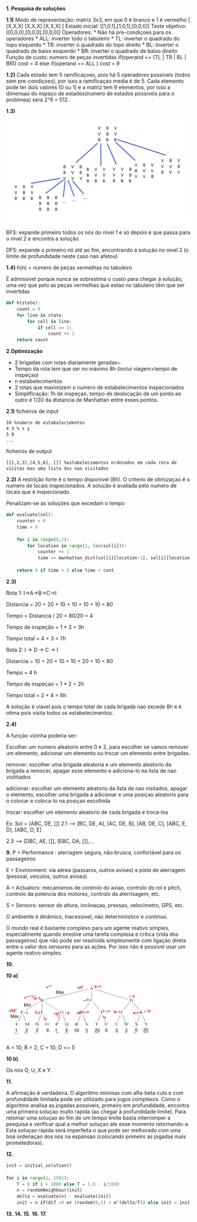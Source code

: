 **1. Pesquisa de soluções**

**1.1)**
    Modo de representação: matriz 3x3, em que  0 é branco e 1 é vermelho
    [
        [X,X,X]
        [X,X,X]
        [X,X,X]
    ]
    Estado inicial: [[1,0,1],[1,0,1],[0,0,0]]
    Teste objetivo: [[0,0,0],[0,0,0],[0,0,0]]
    Operadores:
        * Não há pre-condiçoes para os operadores
        * ALL: inverter todo o tabuleiro
        * TL: inverter o quadrado do topo esquerdo
        * TR: inverter o quadrado do topo direito
        * BL: inverter o quadrado de baixo esquerdo
        * BR: inverter o quadrado de baixo direito
    Função de custo: numero de peças invertidas
        if(operand == (TL | TR | BL | BR)) cost = 4
        else if(operand == ALL ) cost = 9
    
 **1.2)** Cada estado tem 5 ramificaçoes, pois há 5 operadores possiveis (todos sem pre-condiçoes), por isso a ramificaçao media é de 5. 
 Cada elemento pode ter dois valores (0 ou 1) e a matriz tem 9 elementos, por isso a dimensao do espaço de estados(numero de estados possiveis para o problmea) será 2^9 = 512.

**1.3)**

 ![arvore](./img/1.3_2020.png)

BFS: expande primeiro todos os nós do nivel 1 e só depois é que passa para o nível 2 e encontra a solução

DFS: expande o primeiro nó até ao fim, encontrando a solução no nível 2 (o limite de profundidade neste caso nao afetou)


**1.4)** h(n) = numero de peças vermelhas no tabuleiro

É admissivel porque nunca se sobrestima o custo para chegar à solução, uma vez que pelo as peças vermelhas que estao no tabuleiro têm que ser invertidas
```py
def h(state):
    count = 0
    for line in state:
        for cell in line:
            if cell == 1:
                count += 1
    return count
```
**2.Optimização**

* 2 brigadas com rotas diariamente geradas~
* Tempo da rota tem que ser no máximo 8h (inclui viagem+tempo de inspeçao)
* n estabelecimentos
* 2 rotas que maximizem o numero de estabelecimentos inspecionados
* Simplificação: 1h de inspeçao, tempo de deslocação de um ponto ao outro é 1/20 da distancia de Manhattan entre esses pontos.



**2.1)**
ficheiros de input
```
10 %numero de estabalecimentos
4 3 % x y
5 8
...
```

ficheiros de output
```
[[1,2,3],[4,5,6], []] %estabelecimentos ordenados em cada rota de visitas mas uma lista dos nao visitados
```

**2.2)**
A restrição forte é o tempo disponivel (8h). O criterio de otimizaçao é o numero de locais inspecionados.
A solução é avaliada pelo numero de locais que é inspecionado.

Penalizam-se as soluções que excedam o tempo
```py
def evaluate(sol):
    counter = 0
    time = 0

    for i in range(0,2):
        for location in range(1, len(sol[i])):
            counter += 1 
            time += manhattan_dist(sol[i][location-1], sol[i][location]) + 1
    
    return 0 if time > 8 else time + cont
```

**2.3)**

Rota 1: I->A->B->C->I

Distancia = 20 + 20 + 10 + 10 + 10 + 10 = 80

Tempo = Distancia / 20 = 80/20 = 4

Tempo de inspeção = 1 * 3 = 3h

Tempo total = 4 + 3 = 7h


Rota 2: I -> D -> C -> I

Distancia = 10 + 20 + 10 + 10 + 20 + 10 = 80

Tempo = 4 h

Tempo de inspeçao = 1 * 2 = 2h

Tempo total = 2 + 4 = 6h

A solução é viavel pois o tempo total de cada brigada nao excede 8h e é otima pois visita todos os estabelecimentos.

**2.4)**

A função vizinha poderia ser:

Escolher um numero aleatorio entre 0 e 2, para escolher se vamos remover um elemento, adicionar um elemento ou trocar um elemento entre brigadas.

remover: escolher uma brigada aleatoria e um elemento aleatorio da brigada a remocer, apagar esse elemento e adiciona-lo na lista de nao visititados

adicionar: escolher um elemento aleatorio da lista de nao visitados, apagar o elemento, escolher uma brigada a adicionar e uma posiçao aleatorio para o colocar e coloca-lo na posiçao escolhida

trocar: escolher um elemento aleatorio de cada brigada e troca-los

Ex:
Sol = [ABC, DE, []]
2.1 --> [BC, DE, A], [AC, DE, B], [AB, DE, C], [ABC, E, D], [ABC, D, E]

2.3 --> [DBC, AE, []], [EBC, DA, []],...



**9.**
P = Performance : aterragem segura, não brusca, confortável para os passageiros

E = Environment: via aérea (passaros, outros avioes) e pista de aterragem (pessoal, veiculos, outros avioes)

A = Actuators: mecanismos de controlo do aviao, controlo do rol e pitch, controlo da potencia dos motores, controlo da aterrisagem, etc.

S = Sensors: sensor de altura, inclinaçao, pressao, velocimetro, GPS, etc.

O ambiente é dinâmico, inacessível, não deterministico e continuo.

O mundo real é bastante complexo para um agente reativo simples, especialmente quando envolve uma tarefa
complexa e crítica (vida dos passageiros) que não pode ser resolvida simplesmente com ligação direta entre o valor
dos sensores para as ações. Por isso não é possível usar um agente reativo simples.


**10.**

**10 a)** 

![minimax](./img/10.a_2020.png)

A = 10; B = 2; C = 10; D <= 5


**10 b)** 

Os nós O, U, X e Y.


**11.**

A afirmação é verdadeira. O algoritmo minimax com alfa-beta cuts e com profundidade limitada pode ser utilizado para jogos complexos. Como o algoritmo analisa as jogadas possiveis, primeiro em profundidade, encontra uma primeira soluçao muito rapida (ao chegar à profundidade limite). Para retomar uma soluçao ao fim de um tempo limite basta interromper a pesquisa e verificar qual a melhor soluçao ate esse momento retornando-a. Esta soluçao rápida será imperfeita o que pode ser melhorado com uma boa ordenaçao dos nós na expansao (colocando primeiro as jogadas mais prometedoras).


**12.**
```py
init = initial_solution()

for i in range(1, 1501):
    T = 0 if i > 1000 else T = 1.0 - i/1000
    n = randomNeighbour(init)
    delta = evaluate(n) - evaluate(init)
    init = n if(dif <0 or (random(0,1) < e^(delta/T)) else init = init
```




**13.**
**14.**
**15.**
**16.**
**17.**
